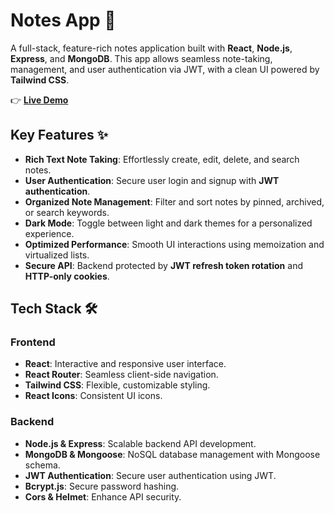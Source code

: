 # Notes App 📝

A full-stack, feature-rich notes application built with **React**, **Node.js**, **Express**, and **MongoDB**. This app allows seamless note-taking, management, and user authentication via JWT, with a clean UI powered by **Tailwind CSS**.

👉 **[Live Demo](https://notes-yingping.vercel.app/login)**

## Key Features ✨
- **Rich Text Note Taking**: Effortlessly create, edit, delete, and search notes.
- **User Authentication**: Secure user login and signup with **JWT authentication**.
- **Organized Note Management**: Filter and sort notes by pinned, archived, or search keywords.
- **Dark Mode**: Toggle between light and dark themes for a personalized experience.
- **Optimized Performance**: Smooth UI interactions using memoization and virtualized lists.
- **Secure API**: Backend protected by **JWT refresh token rotation** and **HTTP-only cookies**.

## Tech Stack 🛠
### Frontend
- **React**: Interactive and responsive user interface.
- **React Router**: Seamless client-side navigation.
- **Tailwind CSS**: Flexible, customizable styling.
- **React Icons**: Consistent UI icons.

### Backend
- **Node.js & Express**: Scalable backend API development.
- **MongoDB & Mongoose**: NoSQL database management with Mongoose schema.
- **JWT Authentication**: Secure user authentication using JWT.
- **Bcrypt.js**: Secure password hashing.
- **Cors & Helmet**: Enhance API security.


